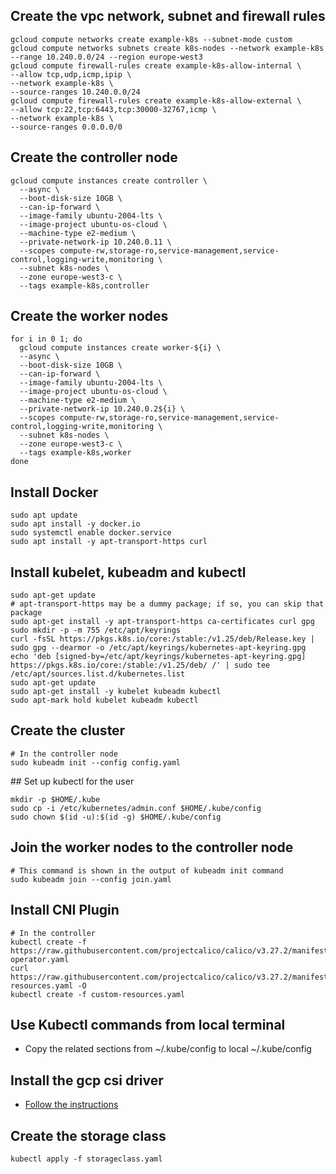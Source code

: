 ## Create the vpc network, subnet and firewall rules
``` 
gcloud compute networks create example-k8s --subnet-mode custom
gcloud compute networks subnets create k8s-nodes --network example-k8s --range 10.240.0.0/24 --region europe-west3 
gcloud compute firewall-rules create example-k8s-allow-internal \                                                                                 
--allow tcp,udp,icmp,ipip \
--network example-k8s \
--source-ranges 10.240.0.0/24
gcloud compute firewall-rules create example-k8s-allow-external \                                                                                 
--allow tcp:22,tcp:6443,tcp:30000-32767,icmp \
--network example-k8s \
--source-ranges 0.0.0.0/0  
```
## Create the controller node
```
gcloud compute instances create controller \                     
  --async \
  --boot-disk-size 10GB \
  --can-ip-forward \
  --image-family ubuntu-2004-lts \
  --image-project ubuntu-os-cloud \
  --machine-type e2-medium \
  --private-network-ip 10.240.0.11 \
  --scopes compute-rw,storage-ro,service-management,service-control,logging-write,monitoring \
  --subnet k8s-nodes \
  --zone europe-west3-c \
  --tags example-k8s,controller  
```
## Create the worker nodes
```
for i in 0 1; do
  gcloud compute instances create worker-${i} \
  --async \
  --boot-disk-size 10GB \
  --can-ip-forward \
  --image-family ubuntu-2004-lts \
  --image-project ubuntu-os-cloud \
  --machine-type e2-medium \
  --private-network-ip 10.240.0.2${i} \
  --scopes compute-rw,storage-ro,service-management,service-control,logging-write,monitoring \
  --subnet k8s-nodes \
  --zone europe-west3-c \
  --tags example-k8s,worker
done
```
## Install Docker
```
sudo apt update
sudo apt install -y docker.io
sudo systemctl enable docker.service
sudo apt install -y apt-transport-https curl
```
## Install kubelet, kubeadm and kubectl
```
sudo apt-get update
# apt-transport-https may be a dummy package; if so, you can skip that package
sudo apt-get install -y apt-transport-https ca-certificates curl gpg
sudo mkdir -p -m 755 /etc/apt/keyrings
curl -fsSL https://pkgs.k8s.io/core:/stable:/v1.25/deb/Release.key | sudo gpg --dearmor -o /etc/apt/keyrings/kubernetes-apt-keyring.gpg
echo 'deb [signed-by=/etc/apt/keyrings/kubernetes-apt-keyring.gpg] https://pkgs.k8s.io/core:/stable:/v1.25/deb/ /' | sudo tee /etc/apt/sources.list.d/kubernetes.list
sudo apt-get update
sudo apt-get install -y kubelet kubeadm kubectl
sudo apt-mark hold kubelet kubeadm kubectl
```
## Create the cluster
```
# In the controller node
sudo kubeadm init --config config.yaml
```
## Set up kubectl for the user
```
mkdir -p $HOME/.kube
sudo cp -i /etc/kubernetes/admin.conf $HOME/.kube/config
sudo chown $(id -u):$(id -g) $HOME/.kube/config
```
## Join the worker nodes to the controller node
```
# This command is shown in the output of kubeadm init command
sudo kubeadm join --config join.yaml
```
## Install CNI Plugin
```
# In the controller
kubectl create -f https://raw.githubusercontent.com/projectcalico/calico/v3.27.2/manifests/tigera-operator.yaml
curl https://raw.githubusercontent.com/projectcalico/calico/v3.27.2/manifests/custom-resources.yaml -O
kubectl create -f custom-resources.yaml
```
## Use Kubectl commands from local terminal
* Copy the related sections from ~/.kube/config to local ~/.kube/config
## Install the gcp csi driver
* [Follow the instructions](https://github.com/kubernetes-sigs/gcp-compute-persistent-disk-csi-driver/blob/master/docs/kubernetes/user-guides/driver-install.md)
## Create the storage class
```kubectl apply -f storageclass.yaml```

